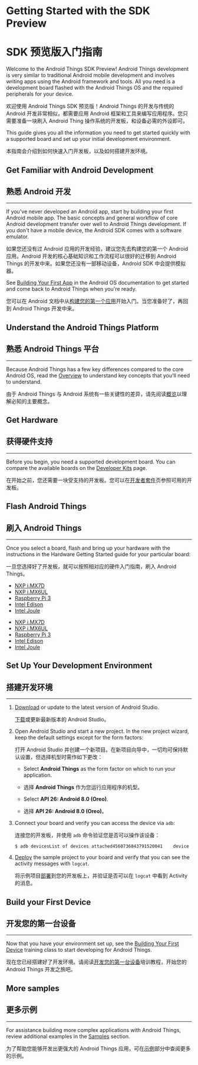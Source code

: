 # Getting Started with the SDK Preview

# SDK 预览版入门指南

Welcome to the Android Things SDK Preview! Android Things development is very similar to traditional Android mobile development and involves writing apps using the Android framework and tools. All you need is a development board flashed with the Android Things OS and the required peripherals for your device.

欢迎使用 Android Things SDK 预览版！Android Things 的开发与传统的 Android 开发非常相似，都需要应用 Android 框架和工具来编写应用程序。您只需要准备一块刷入 Android Thing 操作系统的开发板，和设备必需的外设即可。

This guide gives you all the information you need to get started quickly with a supported board and set up your initial development environment.

本指南会介绍到如何快速入门开发板，以及如何搭建开发环境。

## Get Familiar with Android Development

## 熟悉 Android 开发

* * *

If you've never developed an Android app, start by building your first Android mobile app. The basic concepts and general workflow of core Android development transfer over well to Android Things development. If you don't have a mobile device, the Android SDK comes with a software emulator.

如果您还没有过 Android 应用的开发经验，建议您先去构建您的第一个 Android 应用。Android 开发的核心基础知识和工作流程可以很好的迁移到 Android Things 的开发中来。如果您还没有一部移动设备，Android SDK 中会提供模拟器。

See [Building Your First App](https://developer.android.google.cn/training/basics/firstapp/index.html) in the Android OS documentation to get started and come back to Android Things when you're ready.

您可以在 Android 文档中从[构建您的第一个应用](https://developer.android.google.cn/training/basics/firstapp/index.html)开始入门。当您准备好了，再回到 Android Things 开发中来。

## Understand the Android Things Platform

## 熟悉 Android Things 平台

* * *

Because Android Things has a few key differences compared to the core Android OS, read the [Overview](https://developer.android.google.cn/things/sdk/index.html) to understand key concepts that you'll need to understand.

由于 Android Things 与 Android 系统有一些关键性的差异，请先阅读[概览](https://developer.android.google.cn/things/sdk/index.html)以理解必知的主要概念。

## Get Hardware

## 获得硬件支持

* * *

Before you begin, you need a supported development board. You can compare the available boards on the [Developer Kits](https://developer.android.google.cn/things/hardware/developer-kits.html) page.

在开始之前，您还需要一块受支持的开发板。您可以在[开发者套件](https://developer.android.google.cn/things/hardware/developer-kits.html)页参照可用的开发板。

## Flash Android Things

## 刷入 Android Things

* * *

Once you select a board, flash and bring up your hardware with the instructions in the Hardware Getting Started guide for your particular board:

一旦您选择好了开发板，就可以按照相对应的硬件入门指南，刷入 Android Things。

*   [NXP i.MX7D](https://developer.android.google.cn/things/hardware/imx7d.html)
*   [NXP i.MX6UL](https://developer.android.google.cn/things/hardware/imx6ul.html)
*   [Raspberry Pi 3](https://developer.android.google.cn/things/hardware/raspberrypi.html)
*   [Intel Edison](https://developer.android.google.cn/things/hardware/edison.html)
*   [Intel Joule](https://developer.android.google.cn/things/hardware/joule.html)

- [NXP i.MX7D](https://developer.android.google.cn/things/hardware/imx7d.html)
- [NXP i.MX6UL](https://developer.android.google.cn/things/hardware/imx6ul.html)
- [Raspberry Pi 3](https://developer.android.google.cn/things/hardware/raspberrypi.html)
- [Intel Edison](https://developer.android.google.cn/things/hardware/edison.html)
- [Intel Joule](https://developer.android.google.cn/things/hardware/joule.html)

## Set Up Your Development Environment

## 搭建开发环境

* * *

1.  [Download](https://developer.android.google.cn/studio/index.html) or update to the latest version of Android Studio.

	[下载](https://developer.android.google.cn/studio/index.html)或更新最新版本的 Android Studio。

2.  Open Android Studio and start a new project. In the new project wizard, keep the default settings except for the form factors:

	打开 Android Studio 并创建一个新项目。在新项目向导中，一切均可保持默认设置，但选择机型时需作如下更改：

    *   Select **Android Things** as the form factor on which to run your application.

    *   选择 **Android Things** 作为您运行应用程序的机型。

    *   Select **API 26: Android 8.0 (Oreo)**.

    *   选择 **API 26: Android 8.0 (Oreo)**。

3.  Connect your board and verify you can access the device via `adb`:

	连接您的开发板，并使用 `adb` 命令验证您是否可以操作该设备：

        $ adb devicesList of devices attached4560736843791520041    device

4.  [Deploy](https://developer.android.google.cn/studio/run/index.html) the sample project to your board and verify that you can see the activity messages with `logcat`.

	将示例项目[部署](https://developer.android.google.cn/studio/run/index.html)到您的开发板上，并验证是否可以在 `logcat` 中看到 Activity 的消息。

## Build your First Device

## 开发您的第一台设备

* * *

Now that you have your environment set up, see the [Building Your First Device](https://developer.android.google.cn/things/training/first-device/index.html) training class to start developing for Android Things.

现在您已经搭建好了开发环境。请阅读[开发您的第一台设备](https://developer.android.google.cn/things/training/first-device/index.html)培训教程，开始您的 Android Things 开发之旅吧。

## More samples

## 更多示例

* * *

For assistance building more complex applications with Android Things, review additional examples in the [Samples](https://developer.android.google.cn/things/sdk/samples.html) section.

为了帮助您能够开发出更强大的 Android Things 应用，可在[示例](https://developer.android.google.cn/things/sdk/samples.html)部分中查阅更多的示例。
